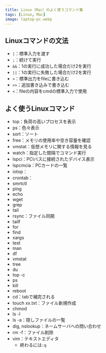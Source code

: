 ```yaml
---
title: Linux（Mac）のよく使うコマンド集
tags: [Linux, Mac]
image: laptop-pc.webp
---
```


## Linuxコマンドの文法

- `|`：標準入力を渡す
- `;`：続けて実行
- `&&`：1の実行に成功した場合だけ2を実行
- `||`：1の実行に失敗した場合だけ2を実行
- `>`：標準出力をfileに書き込む
- `>>`：追加書き込みで書き込む
- `<`：fileの内容をcmdの標準入力で使用


## よく使うLinuxコマンド

- top：負荷の高いプロセスを表示
- ps：色々表示
- sort：ソート
- free：メモリの使用率や空き容量を確認
- vmstat：仮想メモリに関する情報を見る
- watch：指定した間隔でコマンド実行
- lspci：PCIバスに接続されたデバイス表示
- lspcmcia：PCカードの一覧
- iotop：
- crontab：
- smrtctl
- ping
- echo
- wget
- grep
- tail
- rsync：ファイル同期
- tailf
- for
- find
- xargs
- test
- man
- df
- vmstat
- tree
- du
- top -c
- ps
- kill
- reboot
- cd：tabで補完される
- touch xx.txt：ファイル新規作成
- chmod
- ls -l
- ls -a：隠しファイルの一覧
- dig, nslookup：ネームサーバへの問い合わせ
- rm -f：ファイル削除
- vim：テキストエディタ
  - 終わるには`:q`
